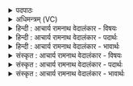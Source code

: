 <details><summary>पदपाठः</summary>

अ꣡नु꣢꣯। ते। शु꣡ष्म꣢꣯म्। तु꣣र꣡य꣢न्तम्। ई꣣यतुः। क्षोणी꣡इति꣢। शि꣡शु꣢꣯म्। न। मा꣣त꣡रा꣢। वि꣡श्वाः꣢꣯। ते꣣। स्पृ꣡धः꣢꣯। श्न꣣थयन्त। मन्य꣡वे꣢꣯। वृ꣣त्र꣢म्। यत्। इ꣣न्द्र। तू꣡र्व꣢꣯सि। १६३८।
</details>

<details><summary>अधिमन्त्रम् (VC)</summary>

- इन्द्रः
- नृमेध आङ्गिरसः
- बार्हतः प्रगाथः (विषमा बृहती, समा सतोबृहती)
- पञ्चमः
</details>

<details><summary>हिन्दी : आचार्य रामनाथ वेदालंकार - विषयः</summary>

अगले मन्त्र में फिर परमात्मा और जीवात्मा को कहा गया है।
</details>

<details><summary>हिन्दी : आचार्य रामनाथ वेदालंकार - पदार्थः</summary>

पदार्थान्वयभाषाः -  हे(इन्द्र)शूर परमात्मन् वा जीवात्मन्! (ते)तुम्हारे(तुरयन्तम्)शीघ्र कार्य करनेवाले(शुष्मम्)बल को(क्षोणी)आकाश-भूमि वा मन-बुद्धि(अनु ईयतुः)अनुसरण करते हैं।(तुरयन्तम्)तेजी से चलते हुए(शिशुं न)शिशु को जैसे(मातरा)माता-पिता अनुसरण करते हैं,अभिप्राय यह है कि जैसे शिशु के पीछे-पीछे चलने में माता-पिता किसी महान् आनन्द का अनुभव करते हैं,वैसे ही परमात्मा के बल का अनुसरण करने से द्यावापृथिवी और जीवात्मा के बल का अनुसरण करने से मन-बुद्धि विशेष शक्ति प्राप्त करते हैं। हे इन्द्र परमात्मन् वा जीवात्मन्! (यत्)जब,तुम(वृत्रम्)काम आदि शत्रु को वा विघ्न समूह को(तूर्वसि)नष्ट करते हो,तब(ते)तुम्हारे(मन्यवे)तेज के सम्मुख(विश्वाः)सब(स्पृधः)शत्रु-सेनाएँ वा विघ्नों की सेनाएँ(श्नथयन्त)हतप्राय वा दुर्बल हो जाती हैं ॥२॥
</details>

<details><summary>हिन्दी : आचार्य रामनाथ वेदालंकार - भावार्थः</summary>

भावार्थभाषाः -  द्यावापृथिवी आदि सब कुछ परमात्मा के बल से ही बलवान् दिखायी देते हैं, इसी प्रकार शरीरस्थ मन-बुद्धि आदि जीवात्मा के बल से बलवान् होते हैं। मन में परमात्मा के चिन्तन से और अपने अन्तरात्मा के उद्बोधन से सब विघ्न और बाह्य तथा आन्तरिक शत्रु जड़समेत उखाड़े जा सकते हैं ॥२॥ इस खण्ड में उपास्य-उपासक, जीवात्मा, प्राण, परमात्मा, आचार्य और राजा के विषयों का वर्णन होने से इस खण्ड की पूर्व खण्ड के साथ सङ्गति है ॥ सत्रहवें अध्याय में द्वितीय खण्ड समाप्त ॥
</details>

<details><summary>संस्कृत : आचार्य रामनाथ वेदालंकार - विषयः</summary>

अथ पुनरपि परमात्मानं जीवात्मानं चाह।
</details>

<details><summary>संस्कृत : आचार्य रामनाथ वेदालंकार - पदार्थः</summary>

पदार्थान्वयभाषाः -  हे(इन्द्र)शूर परमात्मन् जीवात्मन् वा! (ते)तव(तुरयन्तम्)त्वरां कुर्वन्तम्(शुष्मम्)बलम्(क्षोणी)द्यावापृथिव्यौ मनोबुद्धी वा(अनु ईयतुः)अनुसरतः। कथमिव? (तुरयन्तम्)वेगेन गच्छन्तम्(शिशुम् न)बालकम् यथा(मातरा)मातापितरौ। यथा शिशोरनुसरणेन मातापितरौ कमप्यमन्दमानन्दमनुभवतस्तथैव परमात्मबलानुधावनेन द्यावापृथिव्यौ जीवात्मबलानुधावनेन च मनोबुद्धी विशिष्टां शक्तिं प्राप्नुत इत्यर्थः। हे(इन्द्र)परमात्मन् जीवात्मन् वा! (यत्)यदा,त्वम्(वृत्रम्)कामादिशत्रुम् विघ्नसमूहं वा(तूर्वसि)हंसि, [तूर्वी हिंसार्थः भ्वादिः।]तदा(ते)तव(मन्यवे)तेजसे,तेजःसम्मुखमित्यर्थः।[मन्युः मन्यतेः दीप्तिकर्मणः। निरु० १०।२९।] (विश्वाः)सर्वाः(स्पृधः)शत्रुसेनाः विघ्नसेनाः वा(श्नथयन्त)हतप्राया दुर्बला भवन्ति।[श्नथतिः हन्तिकर्मा। निघं० २।१९]॥२॥२
</details>

<details><summary>संस्कृत : आचार्य रामनाथ वेदालंकार - भावार्थः</summary>

भावार्थभाषाः -  द्यावापृथिव्यादिकं सर्वं परमात्मबलेनैव बलवद् दृश्यते, तथैव देहस्थं मनोबुद्ध्यादिकं जीवात्मबलेन बलभद् भवति। मनसि परमात्मचिन्तनेन स्वान्तरात्मनश्चोद्बोधनेन सर्वे विघ्ना बाह्याभ्यन्तराः शत्रवश्च समूलमुन्मूलयितुं शक्यन्ते ॥२॥ अस्मिन् खण्डे उपास्योपासकयोर्जीवात्मनः प्राणस्य परमात्मन आचार्यस्य नृपतेश्च विषयाणां वर्णनादेतत्खण्डस्य पूर्वखण्डेन संगतिरस्ति ॥
</details>